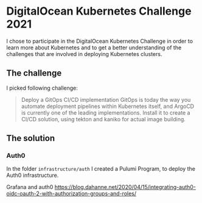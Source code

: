 # DigitalOcean Kubernetes Challenge 2021

I chose to participate in the DigitalOcean Kubernetes Challenge in order to learn more about Kubernetes and to get a
better understanding of the challenges that are involved in deploying Kubernetes clusters.

## The challenge

I picked following challenge:

> Deploy a GitOps CI/CD implementation GitOps is today the way you automate deployment pipelines within Kubernetes itself, and ArgoCD  is currently one of the leading implementations. Install it to create a CI/CD solution, using tekton and kaniko for actual image building.

## The solution

### Auth0

In the folder `infrastructure/auth` I created a Pulumi Program, to deploy the Auth0 infrastructure.

Grafana and auth0
https://blog.dahanne.net/2020/04/15/integrating-auth0-oidc-oauth-2-with-authorization-groups-and-roles/